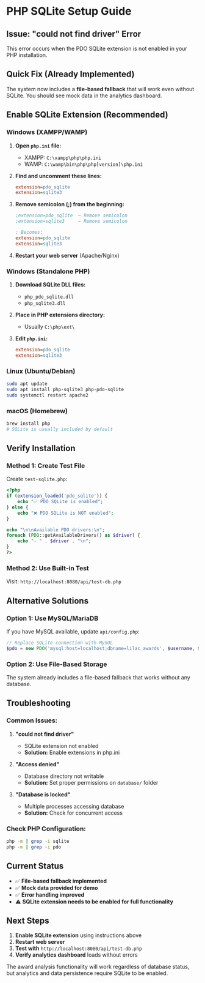 # PHP SQLite Setup Guide

## Issue: "could not find driver" Error

This error occurs when the PDO SQLite extension is not enabled in your PHP installation.

## Quick Fix (Already Implemented)

The system now includes a **file-based fallback** that will work even without SQLite. You should see mock data in the analytics dashboard.

## Enable SQLite Extension (Recommended)

### Windows (XAMPP/WAMP)

1. **Open `php.ini` file:**
   - XAMPP: `C:\xampp\php\php.ini`
   - WAMP: `C:\wamp\bin\php\php[version]\php.ini`

2. **Find and uncomment these lines:**
   ```ini
   extension=pdo_sqlite
   extension=sqlite3
   ```

3. **Remove semicolon (;) from the beginning:**
   ```ini
   ;extension=pdo_sqlite  ← Remove semicolon
   ;extension=sqlite3     ← Remove semicolon
   
   ; Becomes:
   extension=pdo_sqlite
   extension=sqlite3
   ```

4. **Restart your web server** (Apache/Nginx)

### Windows (Standalone PHP)

1. **Download SQLite DLL files:**
   - `php_pdo_sqlite.dll`
   - `php_sqlite3.dll`

2. **Place in PHP extensions directory:**
   - Usually `C:\php\ext\`

3. **Edit `php.ini`:**
   ```ini
   extension=pdo_sqlite
   extension=sqlite3
   ```

### Linux (Ubuntu/Debian)

```bash
sudo apt update
sudo apt install php-sqlite3 php-pdo-sqlite
sudo systemctl restart apache2
```

### macOS (Homebrew)

```bash
brew install php
# SQLite is usually included by default
```

## Verify Installation

### Method 1: Create Test File

Create `test-sqlite.php`:
```php
<?php
if (extension_loaded('pdo_sqlite')) {
    echo "✅ PDO SQLite is enabled";
} else {
    echo "❌ PDO SQLite is NOT enabled";
}

echo "\n\nAvailable PDO drivers:\n";
foreach (PDO::getAvailableDrivers() as $driver) {
    echo "- " . $driver . "\n";
}
?>
```

### Method 2: Use Built-in Test

Visit: `http://localhost:8080/api/test-db.php`

## Alternative Solutions

### Option 1: Use MySQL/MariaDB

If you have MySQL available, update `api/config.php`:

```php
// Replace SQLite connection with MySQL
$pdo = new PDO('mysql:host=localhost;dbname=lilac_awards', $username, $password);
```

### Option 2: Use File-Based Storage

The system already includes a file-based fallback that works without any database.

## Troubleshooting

### Common Issues:

1. **"could not find driver"**
   - SQLite extension not enabled
   - **Solution:** Enable extensions in php.ini

2. **"Access denied"**
   - Database directory not writable
   - **Solution:** Set proper permissions on `database/` folder

3. **"Database is locked"**
   - Multiple processes accessing database
   - **Solution:** Check for concurrent access

### Check PHP Configuration:

```bash
php -m | grep -i sqlite
php -m | grep -i pdo
```

## Current Status

- ✅ **File-based fallback implemented**
- ✅ **Mock data provided for demo**
- ✅ **Error handling improved**
- ⚠️ **SQLite extension needs to be enabled for full functionality**

## Next Steps

1. **Enable SQLite extension** using instructions above
2. **Restart web server**
3. **Test with** `http://localhost:8080/api/test-db.php`
4. **Verify analytics dashboard** loads without errors

The award analysis functionality will work regardless of database status, but analytics and data persistence require SQLite to be enabled.
